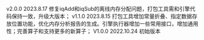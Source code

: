 v2.0.0  2023.8.17 修复iqAdd和iqSub的离线内存分配问题，打包工具需和引擎代码保持一致，升级大版本；
v1.1.0  2023.8.15 打包工具增加常量折叠、指定数据存放位置功能，优化内存分析报告的生成。引擎执行器增加一些常用接口，增加通用性；完善算子和支持更多的新算子；
V1.0.0  2022.10.24 初始版本